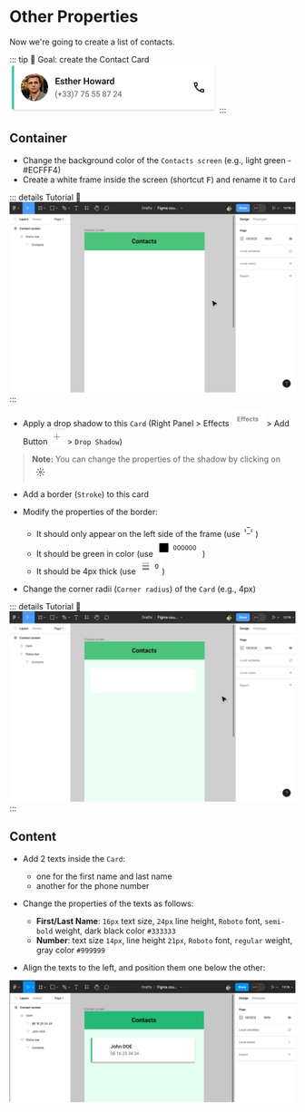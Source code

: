 # Other Properties

Now we're going to create a list of contacts.

::: tip 🎯 Goal: create the Contact Card
![contact card frame](../../../assets/img/figma/basics/ui-elements/properties/contact-card-frame.png)
:::

## Container

- Change the background color of the `Contacts screen` (e.g., light green - #ECFFF4)
- Create a white frame inside the screen (shortcut <kbd>F</kbd>) and rename it to `Card`

::: details Tutorial 🎥
![create card frame](../../../assets/img/figma/basics/ui-elements/properties/create-card-frame.gif)
:::

- Apply a drop shadow to this `Card` (Right Panel > Effects ![design panel effects section](../../../assets/img/figma/basics/ui-elements/properties/design-panel-effects-section.png) > Add Button ![design panel add button](../../../assets/img/figma/basics/ui-elements/properties/design-panel-add-button.png) > `Drop Shadow`)

> **Note:** You can change the properties of the shadow by clicking on ![effect properties button](../../../assets/img/figma/basics/ui-elements/properties/effect-properties-button.png)

- Add a border (`Stroke`) to this card
- Modify the properties of the border:
  - It should only appear on the left side of the frame (use ![stroke side selection](../../../assets/img/figma/basics/ui-elements/properties/stroke-side-selection.png))
  - It should be green in color (use ![stroke color selection](../../../assets/img/figma/basics/ui-elements/properties/stroke-color-selection.png))
  - It should be 4px thick (use ![stroke weight selection](../../../assets/img/figma/basics/ui-elements/properties/stroke-weight-selection.png))

- Change the corner radii (`Corner radius`) of the `Card` (e.g., 4px)

::: details Tutorial 🎥
![properties card frame](../../../assets/img/figma/basics/ui-elements/properties/properties-card-frame.gif)
:::

## Content

- Add 2 texts inside the `Card`:
  - one for the first name and last name
  - another for the phone number

- Change the properties of the texts as follows:
  - **First/Last Name**: `16px` text size, `24px` line height, `Roboto` font, `semi-bold` weight, dark black color `#333333`
  - **Number**: text size `14px`, line height `21px`, `Roboto` font, `regular` weight, gray color `#999999`

- Align the texts to the left, and position them one below the other:

![create card name number](../../../assets/img/figma/basics/ui-elements/properties/create-card-name-number.png)